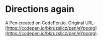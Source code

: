 # Directions again

A Pen created on CodePen.io. Original URL: [https://codepen.io/bkruzslicz/pen/eYpoqrg](https://codepen.io/bkruzslicz/pen/eYpoqrg).


